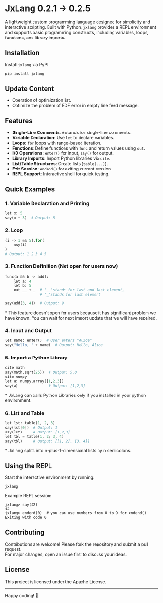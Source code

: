 # JxLang 0.2.1 -> 0.2.5

A lightweight custom programming language designed for simplicity and interactive scripting. Built with Python, `jxlang` provides a REPL environment and supports basic programming constructs, including variables, loops, functions, and library imports.

## Installation

Install `jxlang` via PyPI:

```bash
pip install jxlang
```

## Update Content
<ul>
<li>Operation of optimization list.</li>
<li>Optimize the problem of EOF error in empty line feed message.</li>
</ul>

## Features

- **Single-Line Comments**: `#` stands for single-line comments.
- **Variable Declaration**: Use `let` to declare variables.
- **Loops**: `for` loops with range-based iteration.
- **Functions**: Define functions with `func` and return values using `out`.
- **I/O Operations**: `enter()` for input, `say()` for output.
- **Library Imports**: Import Python libraries via `cite`.
- **List/Table Structures**: Create lists (`table(...)`).
- **Exit Session**: `endend()` for exiting current session.
- **REPL Support**: Interactive shell for quick testing.

## Quick Examples

### 1. Variable Declaration and Printing
```python
let x: 5
say(x + 3)  # Output: 8
```

### 2. Loop
```python
(i -> 1 && 5).for(
    say(i)
)
# Output: 1 2 3 4 5
```

### 3. Function Definition (Not open for users now)
```python
func(a && b -> add):
    let a: 4
    let b: 5
    out __ + _  # '__'stands for last and last element, 
                # '_'stands for last element

say(add(3, 4))  # Output: 9
```
<p>* This feature doesn't open for users because it has significant problem we have known. You can wait for next import update that we will have repaired.</p>

### 4. Input and Output
```python
let name: enter()  # User enters "Alice"
say("Hello, " + name)  # Output: Hello, Alice
```

### 5. Import a Python Library
```python
cite math
say(math.sqrt(25))  # Output: 5.0
cite numpy
let a: numpy.array([1,2,3])
say(a)              # Output: [1,2,3]
```
<p>* JxLang can calls Python Libraries only if you installed in your python environment.</p>

### 6. List and Table
```python
let lst: table(1, 2, 3)
say(lst[0])  # Output: 1
say(lst)     # Output: [1,2,3]
let tbl = table(1, 2; 3, 4)
say(tbl)     # Output: [[1, 2], [3, 4]]
```
<p>* JxLang splits into n-plus-1-dimensional lists by n semicolons.</p>

## Using the REPL

Start the interactive environment by running:
```bash
jxlang
```

Example REPL session:
```
jxlang> say(42)
42
jxlang> endend(0)  # you can use numbers from 0 to 9 for endend()
Exiting with code 0
```

## Contributing

Contributions are welcome! Please fork the repository and submit a pull request.  
For major changes, open an issue first to discuss your ideas.

## License

This project is licensed under the Apache License.

---

Happy coding! 🚀